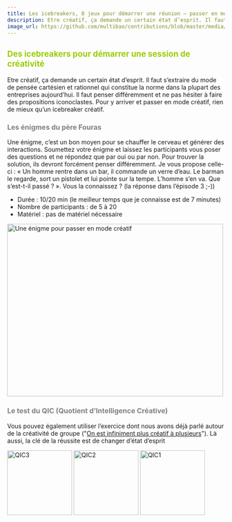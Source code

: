 ```yaml
---
title: Les icebreakers, 8 jeux pour démarrer une réunion – passer en mode créatif
description: Etre créatif, ça demande un certain état d’esprit. Il faut s’extraire du mode de pensée cartésien et rationnel qui constitue la norme dans la plupart des entreprises aujourd’hui. Il faut penser différemment et ne pas hésiter à faire   des propositions iconoclastes. Pour y arriver et passer en mode créatif, rien de mieux qu’un icebreaker créatif.
image_url: https://github.com/multibao/contributions/blob/master/media/liasg-modecreatif.png?raw=true
---
```


<span style="color: #99cc00; font-size: 14pt;">Des icebreakers pour démarrer une session de créativité</span>
-------------------------------------------------------------------------------------------------------------

Etre créatif, ça demande un certain état d’esprit. Il faut s’extraire du mode de pensée cartésien et rationnel qui constitue la norme dans la plupart des entreprises aujourd’hui. Il faut penser différemment et ne pas hésiter à faire des propositions iconoclastes. Pour y arriver et passer en mode créatif, rien de mieux qu’un icebreaker créatif.

### <span style="color: #808080; font-size: 12pt;">Les énigmes du père Fouras</span>

Une énigme, c’est un bon moyen pour se chauffer le cerveau et générer des interactions. Soumettez votre énigme et laissez les participants vous poser des questions et ne répondez que par oui ou par non. Pour trouver la solution, ils devront forcément penser différemment. Je vous propose celle-ci : « Un homme rentre dans un bar, il commande un verre d’eau. Le barman le regarde, sort un pistolet et lui pointe sur la tempe. L’homme s’en va. Que s’est-t-il passé ? ». Vous la connaissez ? (la réponse dans l’épisode 3 ;-)) 

* Durée : 10/20 min (le meilleur temps que je connaisse est de 7 minutes)
* Nombre de participants : de 5 à 20
* Matériel : pas de matériel nécessaire

<img src="http://www.lifeisaseriousgame.com/wp-content/uploads/2013/11/enigme.png" title="Une énigme pour passer en mode créatif" alt="Une énigme pour passer en mode créatif" class="wp-image-961" width="500" height="400" /> 

### <span style="color: #808080; font-size: 12pt;">Le test du QIC (Quotient d’Intelligence Créative)</span>

Vous pouvez également utiliser l’exercice dont nous avons déjà parlé autour de la créativité de groupe ("[On est infiniment plus créatif à plusieurs](http://www.lifeisaseriousgame.com/on-est-infiniment-plus-creatif-a-plusieurs/)"). Là aussi, la clé de la réussite est de changer d’état d’esprit

<img src="http://www.lifeisaseriousgame.com/wp-content/uploads/2013/09/QIC3-150x150.png" alt="QIC3" class="alignleft size-thumbnail wp-image-535" width="150" height="150" /> <img src="http://www.lifeisaseriousgame.com/wp-content/uploads/2013/09/QIC2-150x150.png" alt="QIC2" class="alignleft size-thumbnail wp-image-534" width="150" height="150" /> <img src="http://www.lifeisaseriousgame.com/wp-content/uploads/2013/09/QIC1-150x150.png" alt="QIC1" class="alignleft size-thumbnail wp-image-533" width="150" height="150" />
